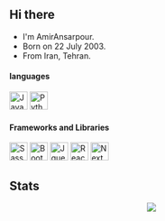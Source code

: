 ## Hi there
- I'm AmirAnsarpour.
- Born on 22 July 2003.
- From Iran, Tehran.

#### languages
<div>
 <a href="https://github.com/AmirAnsarpour"><img height="32" width="32" src="https://cdn.jsdelivr.net/gh/devicons/devicon/icons/javascript/javascript-original.svg" alt="JavaScript icon"/></a>
<!--  <a href="https://github.com/AmirAnsarpour"><img height="32" width="32" src="https://cdn.jsdelivr.net/gh/devicons/devicon/icons/typescript/typescript-original.svg" alt="TypeScript icon"/></a> -->
 <a href="https://github.com/AmirAnsarpour"><img height="32" width="32" src="https://cdn.jsdelivr.net/gh/devicons/devicon/icons/python/python-original.svg" alt="Python icon" /></a>
</div>
 
#### Frameworks and Libraries
<div>
 <a href="https://github.com/AmirAnsarpour"><img height="32" width="32" src="https://cdn.jsdelivr.net/gh/devicons/devicon/icons/sass/tailwind-original.svg" alt="Sass icon"/></a>
 <a href="https://github.com/AmirAnsarpour"><img height="32" width="32" src="https://cdn.jsdelivr.net/gh/devicons/devicon/icons/bootstrap/bootstrap-original.svg" alt="Bootstrap icon"/></a>
 <a href="https://github.com/AmirAnsarpour"><img height="32" width="32" src="https://cdn.jsdelivr.net/gh/devicons/devicon/icons/jquery/jquery-original.svg" alt="Jquery icon"/></a>
 <a href="https://github.com/AmirAnsarpour"><img height="32" width="32" src="https://cdn.jsdelivr.net/gh/devicons/devicon/icons/react/react-original.svg" alt="ReactJs icon"/></a>
 <a href="https://github.com/AmirAnsarpour"><img height="32" width="32" src="https://cdn.jsdelivr.net/gh/devicons/devicon/icons/nextjs/nextjs-original.svg" alt="NextJs icon"/></a>
</div>
 
## Stats 
<div align="center">
 <a href="https://github.com/AmirAnsarpour"><img src="https://github-readme-stats.vercel.app/api/wakatime?username=AmirAnsarpour&border_radius=5px&border_color=fff&icon_color=58a6ff&show_icons=true&langs_count=10&theme=github_dark"></a>
</div>
